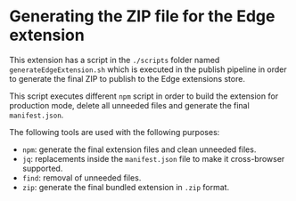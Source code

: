 # Generating the ZIP file for the Edge extension

This extension has a script in the `./scripts` folder named `generateEdgeExtension.sh` which is executed in the publish pipeline in order to generate the final ZIP to publish to the Edge extensions store.

This script executes different `npm` script in order to build the extension for production mode, delete all unneeded files and generate the final `manifest.json`.


The following tools are used with the following purposes:
- `npm`: generate the final extension files and clean unneeded files.
- `jq`: replacements inside the `manifest.json` file to make it cross-browser supported.
- `find`: removal of unneeded files.
- `zip`: generate the final bundled extension in `.zip` format.